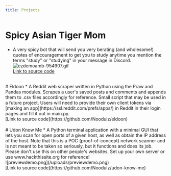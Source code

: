 ```yaml
---
title: Projects
---
```


# Spicy Asian Tiger Mom
* A very spicy bot that will send you very berating (and wholesome!) quotes of encouragement to get you to study anytime you mention the terms "study" or "studying" in your message in Discord.
![ezdemoamb-954907.gif](/uploads/ezdemoamb-954907.gif) <br/>
[Link to source code](https://github.com/Noodulz/spicy-asian-mom-discordbot)<br/>
<br/>
# Eldoon
* A Reddit web scraper written in Python using the Praw and Pandas modules. Scrapes a user's saved posts and comments and appends them to .csv files accordingly for reference. Small script that may be used in a future project. Users will need to provide their own client tokens via [making an app](https://ssl.reddit.com/prefs/apps/) in Reddit in their login pages and fill it out in main.py.<br/>
[Link to source code](https://github.com/Noodulz/eldoon)<br/>
<br/>
# Udon Know Me
* A Python terminal application with a minimal GUI that lets you scan for open ports of a given host, as well as obtain the IP address of the host. Note that this is a POC (proof-of-concept) network scanner and is not meant to be taken so seriously, but it functions and does its job. Please don't use this on other people's websites. Set up your own server or use www.hackthissite.org for reference! <br/>
![previewdemo.png](/uploads/previewdemo.png)<br/>
[Link to source code](https://github.com/Noodulz/udon-know-me)<br/>


